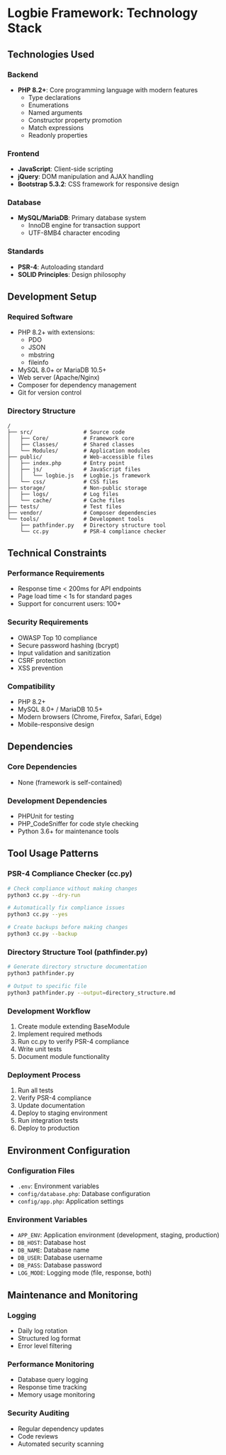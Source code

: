 # Logbie Framework: Technology Stack

## Technologies Used

### Backend
- **PHP 8.2+**: Core programming language with modern features
  - Type declarations
  - Enumerations
  - Named arguments
  - Constructor property promotion
  - Match expressions
  - Readonly properties

### Frontend
- **JavaScript**: Client-side scripting
- **jQuery**: DOM manipulation and AJAX handling
- **Bootstrap 5.3.2**: CSS framework for responsive design

### Database
- **MySQL/MariaDB**: Primary database system
  - InnoDB engine for transaction support
  - UTF-8MB4 character encoding

### Standards
- **PSR-4**: Autoloading standard
- **SOLID Principles**: Design philosophy

## Development Setup

### Required Software
- PHP 8.2+ with extensions:
  - PDO
  - JSON
  - mbstring
  - fileinfo
- MySQL 8.0+ or MariaDB 10.5+
- Web server (Apache/Nginx)
- Composer for dependency management
- Git for version control

### Directory Structure
```
/
├── src/                # Source code
│   ├── Core/           # Framework core
│   ├── Classes/        # Shared classes
│   └── Modules/        # Application modules
├── public/             # Web-accessible files
│   ├── index.php       # Entry point
│   ├── js/             # JavaScript files
│   │   └── logbie.js   # Logbie.js framework
│   └── css/            # CSS files
├── storage/            # Non-public storage
│   ├── logs/           # Log files
│   └── cache/          # Cache files
├── tests/              # Test files
├── vendor/             # Composer dependencies
└── tools/              # Development tools
    ├── pathfinder.py   # Directory structure tool
    └── cc.py           # PSR-4 compliance checker
```

## Technical Constraints

### Performance Requirements
- Response time < 200ms for API endpoints
- Page load time < 1s for standard pages
- Support for concurrent users: 100+

### Security Requirements
- OWASP Top 10 compliance
- Secure password hashing (bcrypt)
- Input validation and sanitization
- CSRF protection
- XSS prevention

### Compatibility
- PHP 8.2+
- MySQL 8.0+ / MariaDB 10.5+
- Modern browsers (Chrome, Firefox, Safari, Edge)
- Mobile-responsive design

## Dependencies

### Core Dependencies
- None (framework is self-contained)

### Development Dependencies
- PHPUnit for testing
- PHP_CodeSniffer for code style checking
- Python 3.6+ for maintenance tools

## Tool Usage Patterns

### PSR-4 Compliance Checker (cc.py)
```bash
# Check compliance without making changes
python3 cc.py --dry-run

# Automatically fix compliance issues
python3 cc.py --yes

# Create backups before making changes
python3 cc.py --backup
```

### Directory Structure Tool (pathfinder.py)
```bash
# Generate directory structure documentation
python3 pathfinder.py

# Output to specific file
python3 pathfinder.py --output=directory_structure.md
```

### Development Workflow
1. Create module extending BaseModule
2. Implement required methods
3. Run cc.py to verify PSR-4 compliance
4. Write unit tests
5. Document module functionality

### Deployment Process
1. Run all tests
2. Verify PSR-4 compliance
3. Update documentation
4. Deploy to staging environment
5. Run integration tests
6. Deploy to production

## Environment Configuration

### Configuration Files
- `.env`: Environment variables
- `config/database.php`: Database configuration
- `config/app.php`: Application settings

### Environment Variables
- `APP_ENV`: Application environment (development, staging, production)
- `DB_HOST`: Database host
- `DB_NAME`: Database name
- `DB_USER`: Database username
- `DB_PASS`: Database password
- `LOG_MODE`: Logging mode (file, response, both)

## Maintenance and Monitoring

### Logging
- Daily log rotation
- Structured log format
- Error level filtering

### Performance Monitoring
- Database query logging
- Response time tracking
- Memory usage monitoring

### Security Auditing
- Regular dependency updates
- Code reviews
- Automated security scanning